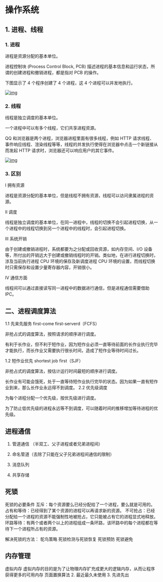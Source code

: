 # 操作系统

## 1. 进程、线程

   ### 1. 进程

   进程是资源分配的基本单位。

   进程控制块 (Process Control Block, PCB) 描述进程的基本信息和运行状态，所谓的创建进程和撤销进程，都是指对 PCB 的操作。

   下图显示了 4 个程序创建了 4 个进程，这 4 个进程可以并发地执行。

   [![img](https://camo.githubusercontent.com/eb5ec7711cffa59515302907e8a7ed8993f797d861a708eba3a07128908006e2/68747470733a2f2f63732d6e6f7465732d313235363130393739362e636f732e61702d6775616e677a686f752e6d7971636c6f75642e636f6d2f61366163326230382d333836312d346538352d626161382d3338323238376266656539662e706e67)](https://camo.githubusercontent.com/eb5ec7711cffa59515302907e8a7ed8993f797d861a708eba3a07128908006e2/68747470733a2f2f63732d6e6f7465732d313235363130393739362e636f732e61702d6775616e677a686f752e6d7971636c6f75642e636f6d2f61366163326230382d333836312d346538352d626161382d3338323238376266656539662e706e67)

   

   ### 2. 线程

   线程是独立调度的基本单位。

   一个进程中可以有多个线程，它们共享进程资源。

   QQ 和浏览器是两个进程，浏览器进程里面有很多线程，例如 HTTP 请求线程、事件响应线程、渲染线程等等，线程的并发执行使得在浏览器中点击一个新链接从而发起 HTTP 请求时，浏览器还可以响应用户的其它事件。



   [![img](https://camo.githubusercontent.com/403fa9a8094f89adcf827714e51e139f19d716c583792e1f33d81d9824899f5f/68747470733a2f2f63732d6e6f7465732d313235363130393739362e636f732e61702d6775616e677a686f752e6d7971636c6f75642e636f6d2f33636436333065612d303137632d343838642d616431642d3733326234656665646466352e706e67)](https://camo.githubusercontent.com/403fa9a8094f89adcf827714e51e139f19d716c583792e1f33d81d9824899f5f/68747470733a2f2f63732d6e6f7465732d313235363130393739362e636f732e61702d6775616e677a686f752e6d7971636c6f75642e636f6d2f33636436333065612d303137632d343838642d616431642d3733326234656665646466352e706e67)

   

   ### 3. 区别

   Ⅰ 拥有资源

   进程是资源分配的基本单位，但是线程不拥有资源，线程可以访问隶属进程的资源。

   Ⅱ 调度

   线程是独立调度的基本单位，在同一进程中，线程的切换不会引起进程切换，从一个进程中的线程切换到另一个进程中的线程时，会引起进程切换。

   Ⅲ 系统开销

   由于创建或撤销进程时，系统都要为之分配或回收资源，如内存空间、I/O 设备等，所付出的开销远大于创建或撤销线程时的开销。类似地，在进行进程切换时，涉及当前执行进程 CPU 环境的保存及新调度进程 CPU 环境的设置，而线程切换时只需保存和设置少量寄存器内容，开销很小。

   Ⅳ 通信方面

   线程间可以通过直接读写同一进程中的数据进行通信，但是进程通信需要借助 IPC。

## 二、进程调度算法
1.1 先来先服务 first-come first-serverd（FCFS）

非抢占式的调度算法，按照请求的顺序进行调度。

有利于长作业，但不利于短作业，因为短作业必须一直等待前面的长作业执行完毕才能执行，而长作业又需要执行很长时间，造成了短作业等待时间过长。

1.2 短作业优先 shortest job first（SJF）

非抢占式的调度算法，按估计运行时间最短的顺序进行调度。

长作业有可能会饿死，处于一直等待短作业执行完毕的状态。因为如果一直有短作业到来，那么长作业永远得不到调度。
2.2 优先级调度

为每个进程分配一个优先级，按优先级进行调度。

为了防止低优先级的进程永远等不到调度，可以随着时间的推移增加等待进程的优先级。
## 进程通信
1. 管道通信 （半双工、父子进程或者兄弟进程间）

2. 命名管道（去除了只能在父子兄弟进程间通信的限制）

3. 消息队列

4. 共享存储

## 死锁
死锁的必要条件
互斥：每个资源要么已经分配给了一个进程，要么就是可用的。
占有和等待：已经得到了某个资源的进程可以再请求新的资源。
不可抢占：已经分配给一个进程的资源不能强制性地被抢占，它只能被占有它的进程显式地释放。
环路等待：有两个或者两个以上的进程组成一条环路，该环路中的每个进程都在等待下一个进程所占有的资源。

解决死锁的方法：
鸵鸟策略
死锁检测与死锁恢复
死锁预防
死锁避免


## 内存管理
虚拟内存
虚拟内存的目的是为了让物理内存扩充成更大的逻辑内存，从而让程序获得更多的可用内存
页面置换算法
2. 最近最久未使用
3. 先进先出

